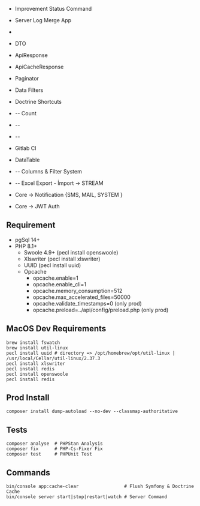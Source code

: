 * Improvement Status Command
* Server Log Merge App
* 
* DTO
* ApiResponse
* ApiCacheResponse
* Paginator
* Data Filters
* Doctrine Shortcuts
* -- Count
* -- 
* -- 
* Gitlab CI

* DataTable
* -- Columns & Filter System
* -- Excel Export - İmport -> STREAM
* Core -> Notification {SMS, MAIL, SYSTEM }
* Core -> JWT Auth

## Requirement
* pgSql 14+
* PHP 8.1+
  * Swoole 4.9+ (pecl install openswoole)
  * Xlswriter (pecl install xlswriter)
  * UUID (pecl install uuid)
  * Opcache
    * opcache.enable=1
    * opcache.enable_cli=1
    * opcache.memory_consumption=512
    * opcache.max_accelerated_files=50000
    * opcache.validate_timestamps=0 (only prod)
    * opcache.preload=../api/config/preload.php (only prod)


## MacOS Dev Requirements
```shell
brew install fswatch
brew install util-linux
pecl install uuid # directory => /opt/homebrew/opt/util-linux | /usr/local/Cellar/util-linux/2.37.3
pecl install xlswriter
pecl install redis
pecl install openswoole
pecl install redis
```

## Prod Install
```shell
composer install dump-autoload --no-dev --classmap-authoritative
```

## Tests
```shell
composer analyse  # PHPStan Analysis
composer fix      # PHP-Cs-Fixer Fix
composer test     # PHPUnit Test
```

## Commands
```shell
bin/console app:cache-clear                 # Flush Symfony & Doctrine Cache
bin/console server start|stop|restart|watch # Server Command
```
